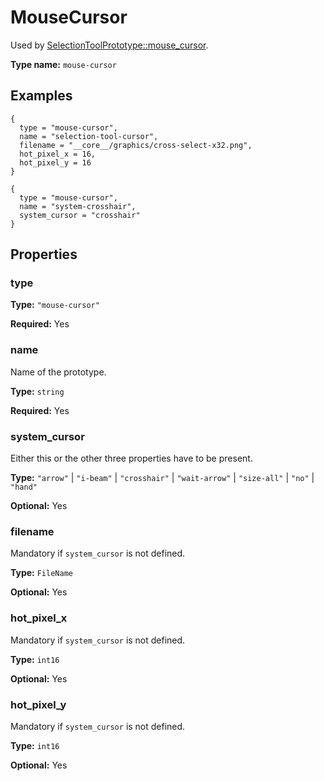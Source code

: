# MouseCursor

Used by [SelectionToolPrototype::mouse_cursor](prototype:SelectionToolPrototype::mouse_cursor).

**Type name:** `mouse-cursor`

## Examples

```
{
  type = "mouse-cursor",
  name = "selection-tool-cursor",
  filename = "__core__/graphics/cross-select-x32.png",
  hot_pixel_x = 16,
  hot_pixel_y = 16
}
```

```
{
  type = "mouse-cursor",
  name = "system-crosshair",
  system_cursor = "crosshair"
}
```

## Properties

### type

**Type:** `"mouse-cursor"`

**Required:** Yes

### name

Name of the prototype.

**Type:** `string`

**Required:** Yes

### system_cursor

Either this or the other three properties have to be present.

**Type:** `"arrow"` | `"i-beam"` | `"crosshair"` | `"wait-arrow"` | `"size-all"` | `"no"` | `"hand"`

**Optional:** Yes

### filename

Mandatory if `system_cursor` is not defined.

**Type:** `FileName`

**Optional:** Yes

### hot_pixel_x

Mandatory if `system_cursor` is not defined.

**Type:** `int16`

**Optional:** Yes

### hot_pixel_y

Mandatory if `system_cursor` is not defined.

**Type:** `int16`

**Optional:** Yes


